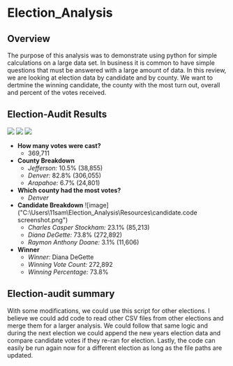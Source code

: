 # Election_Analysis

## Overview
The purpose of this analysis was to demonstrate using python for simple calculations on a large data set.  In business it is common to have simple questions that must be answered with a large amount of data.  In this review, we are looking at election data by candidate and by county.  We want to dertmine the winning candidate, the county with the most turn out, overall and percent of the votes received. 
## Election-Audit Results
![]("Resources/text.file.results.png")
![]("Resources/County.code%20screenshot.png")
![]("Resources/candidate.code%20screenshot.png")
- **How many votes were cast?**
  - 369,711
- __County Breakdown__
  - *Jefferson:* 10.5% (38,855)
  - *Denver:* 82.8% (306,055)
  - *Arapahoe:* 6.7% (24,801)
- __Which county had the most votes?__
  - *Denver*
- __Candidate Breakdown__
![image]("C:\Users\11sam\Election_Analysis\Resources\candidate.code screenshot.png")
  - *Charles Casper Stockham:* 23.1% (85,213)
  - *Diana DeGette:* 73.8% (272,892)
  - *Raymon Anthony Doane:* 3.1% (11,606)
- __Winner__
  - *Winner:* Diana DeGette
  - *Winning Vote Count:* 272,892
  - *Winning Percentage:* 73.8%
## Election-audit summary
With some modifications, we could use this script for other elections.  I believe we could add code to read other CSV files from other elections and merge them for a larger analysis.  We could follow that same logic and during the next election we could append the new years election data and compare candidate votes if they re-ran for election.  Lastly, the code can easily be run again now for a different election as long as the file paths are updated.  
